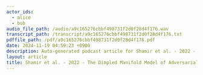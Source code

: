 ```yaml
---
actor_ids:
  - alice
  - bob
audio_file_path: /audio/a9c165276cbbf498731f2d0f28d4f176.wav
transcript_path: /transcript/a9c165276cbbf498731f2d0f28d4f176.txt
pdffile_path: /pdf/a9c165276cbbf498731f2d0f28d4f176.pdf
date: 2024-11-19 04:59:23 +0900
description: Auto-generated podcast article for Shamir et al. - 2022 - The Dimpled Manifold Model of Adversarial Examples_JP.
layout: article
title: Shamir et al. - 2022 - The Dimpled Manifold Model of Adversarial Examples_JP
---
```


